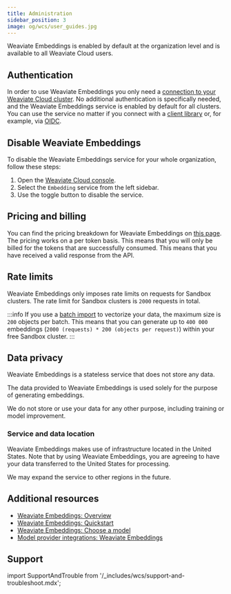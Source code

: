 ```yaml
---
title: Administration
sidebar_position: 3
image: og/wcs/user_guides.jpg
---
```


Weaviate Embeddings is enabled by default at the organization level and is available to all Weaviate Cloud users. 

## Authentication

In order to use Weaviate Embeddings you only need a [connection to your Weaviate Cloud cluster](/developers/wcs/manage-clusters/connect). 
No additional authentication is specifically needed, and the Weaviate Embeddings service is enabled by default for all clusters. You can use the service no matter if you connect with a [client library](/developers/weaviate/client-libraries) or, for example, via [OIDC](/developers/weaviate/configuration/authentication#oidc).

## Disable Weaviate Embeddings

To disable the Weaviate Embeddings service for your whole organization, follow these steps:

1. Open the [Weaviate Cloud console](https://console.weaviate.cloud/).
1. Select the `Embedding` service from the left sidebar.
1. Use the toggle button to disable the service.

<!-- TODO[g-despot] Add a screenshot -->

## Pricing and billing

<!-- TODO[g-despot] Update link -->
You can find the pricing breakdown for Weaviate Embeddings on [this page](/). 
The pricing works on a per token basis. This means that you will only be billed for the tokens that are successfully consumed. 
This means that you have received a valid response from the API.

## Rate limits

<!-- TODO[g-despot] Don't hardcode these values here if possible -->
Weaviate Embeddings only imposes rate limits on requests for Sandbox clusters. 
The rate limit for Sandbox clusters is `2000` requests in total. 

:::info
If you use a [batch import](/developers/weaviate/manage-data/import) to vectorize your data, the maximum size is `200` objects per batch. 
This means that you can generate up to `400 000` embeddings (`2000 (requests) * 200 (objects per request)`) within your free Sandbox cluster.
:::

<!-- TODO[g-despot] Refine this section -->

## Data privacy

Weaviate Embeddings is a stateless service that does not store any data.

The data provided to Weaviate Embeddings is used solely for the purpose of generating embeddings.

We do not store or use your data for any other purpose, including training or model improvement.

### Service and data location

Weaviate Embeddings makes use of infrastructure located in the United States. Note that by using Weaviate Embeddings, you are agreeing to have your data transferred to the United States for processing.

We may expand the service to other regions in the future.


## Additional resources

- [Weaviate Embeddings: Overview](/developers/wcs/embeddings)
- [Weaviate Embeddings: Quickstart](/developers/wcs/embeddings/quickstart)
- [Weaviate Embeddings: Choose a model](/developers/wcs/embeddings/models)
- [Model provider integrations: Weaviate Embeddings](/developers/weaviate/model-providers/weaviate/embeddings)

## Support

import SupportAndTrouble from '/_includes/wcs/support-and-troubleshoot.mdx';

<SupportAndTrouble />
